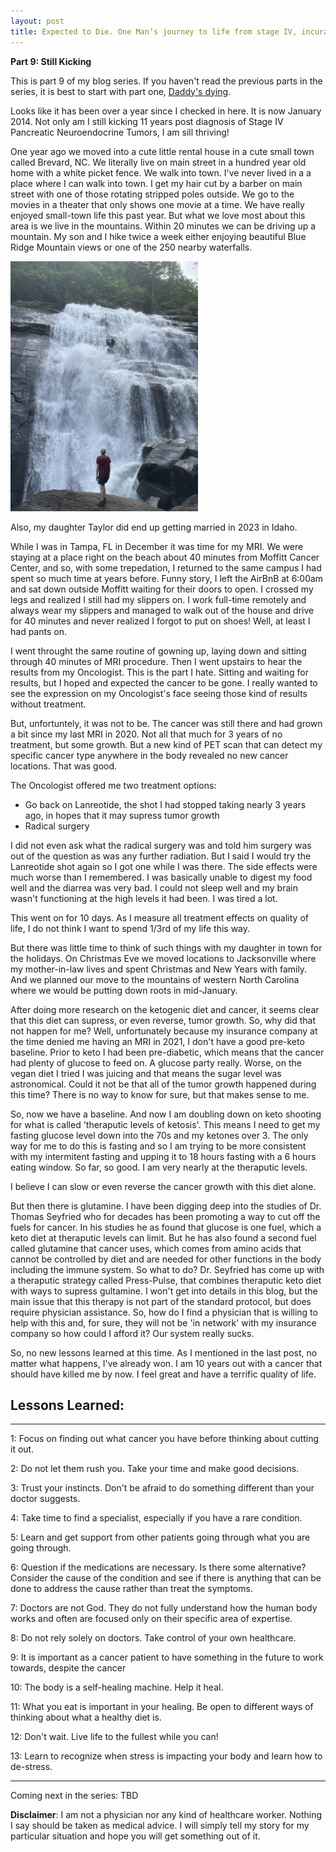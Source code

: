 ```yaml
---
layout: post
title: Expected to Die. One Man’s journey to life from stage IV, incurable cancer
---
```


**Part 9: Still Kicking** 

This is part 9 of my blog series.  If you haven't read the previous parts in the series, it is best to start with part one, [Daddy's dying](https://expectedtodie.com/expectedtodie-part1).

Looks like it has been over a year since I checked in here.   It is now January 2014.  Not only am I still kicking 11 years post diagnosis of Stage IV Pancreatic Neuroendocrine Tumors, I am sill thriving!

One year ago we moved into a cute little rental house in a cute small town called Brevard, NC.  We literally live on main street in a hundred year old home with a white picket fence.  We walk into town.  I've never lived in a a place where I can walk into town.  I get my hair cut by a barber on main street with one of those rotating stripped poles outside.  We go to the movies in a theater that only shows one movie at a time.  We have really enjoyed small-town life this past year.  But what we love most about this area is we live in the mountains.  Within 20 minutes we can be driving up a mountain.  My son and I hike twice a week either enjoying beautiful Blue Ridge Mountain views or one of the 250 nearby waterfalls. 

<img src="/images/blog/Waterfall.JPEG" width="300px">

Also, my daughter Taylor did end up getting married in 2023 in Idaho.


While I was in Tampa, FL in December it was time for my MRI.  We were staying at a place right on the beach about 40 minutes from Moffitt Cancer Center, and so, with some trepedation, I returned to the same campus I had spent so much time at years before.  Funny story, I left the AirBnB at 6:00am and sat down outside Moffitt waiting for their doors to open.   I crossed my legs and realized I still had my slippers on.  I work full-time remotely and always wear my slippers and managed to walk out of the house and drive for 40 minutes and never realized I forgot to put on shoes!  Well, at least I had pants on.  

I went throught the same routine of gowning up, laying down and sitting through 40 minutes of MRI procedure.  Then I went upstairs to hear the results from my Oncologist. This is the part I hate.  Sitting and waiting for results, but I hoped and expected the cancer to be gone.  I really wanted to see the expression on my Oncologist's face seeing those kind of results without treatment.  

But, unfortuntely, it was not to be.  The cancer was still there and had grown a bit since my last MRI in 2020.  Not all that much for 3 years of no treatment, but some growth.  But a new kind of PET scan that can detect my specific cancer type anywhere in the body revealed no new cancer locations.  That was good.  

The Oncologist offered me two treatment options:
* Go back on Lanreotide, the shot I had stopped taking nearly 3 years ago, in hopes that it may supress tumor growth
* Radical surgery

I did not even ask what the radical surgery was and told him surgery was out of the question as was any further radiation.   But I said I would try the Lanreotide shot again so I got one while I was there.  The side effects were much worse than I remembered.   I was basically unable to digest my food well and the diarrea was very bad.  I could not sleep well and my brain wasn't functioning at the high levels it had been.  I was tired a lot.  

This went on for 10 days.  As I measure all treatment effects on quality of life, I do not think I want to spend 1/3rd of my life this way.  

But there was little time to think of such things with my daughter in town for the holidays.  On Christmas Eve we moved locations to Jacksonville where my mother-in-law lives and spent Christmas and New Years with family. And we planned our move to the mountains of western North Carolina where we would be putting down roots in mid-January. 

After doing more research on the ketogenic diet and cancer, it seems clear that this diet can supress, or even reverse, tumor growth.  So, why did that not happen for me?  Well, unfortunately because my insurance company at the time denied me having an MRI in 2021, I don't have a good pre-keto baseline.  Prior to keto I had been pre-diabetic, which means that the cancer had plenty of glucose to feed on. A glucose party really.  Worse, on the vegan diet I tried I was juicing and that means the sugar level was astronomical.   Could it not be that all of the tumor growth happened during this time? There is no way to know for sure, but that makes sense to me.   

So, now we have a baseline.  And now I am doubling down on keto shooting for what is called 'theraputic levels of ketosis'.  This means I need to get my fasting glucose level down into the 70s and my ketones over 3.   The only way for me to do this is fasting and so I am trying to be more consistent with my intermitent fasting and upping it to 18 hours fasting with a 6 hours eating window.  So far, so good.  I am very nearly at the theraputic levels. 

I believe I can slow or even reverse the cancer growth with this diet alone.  

But then there is glutamine.  I have been digging deep into the studies of Dr. Thomas Seyfried who for decades has been promoting a way to cut off the fuels for cancer.  In his studies he as found that glucose is one fuel, which a keto diet at theraputic levels can limit.   But he has also found a second fuel called glutamine that cancer uses, which comes from amino acids that cannot be controlled by diet and are needed for other functions in the body including the immune system.   So what to do?  Dr. Seyfried has come up with a theraputic strategy called Press-Pulse, that combines theraputic keto diet with ways to supress gultamine.  I won't get into details in this blog, but the main issue that this therapy is not part of the standard protocol, but does require physician assistance.  So, how do I find a physician that is willing to help with this and, for sure, they will not be 'in network' with my insurance company so how could I afford it? Our system really sucks.

So, no new lessons learned at this time.  As I mentioned in the last post, no matter what happens, I've already won.  I am 10 years out with a cancer that should have killed me by now.  I feel great and have a terrific quality of life.   


## Lessons Learned:

---

1: Focus on finding out what cancer you have before thinking about cutting it out.

2: Do not let them rush you.  Take your time and make good decisions.

3: Trust your instincts.  Don't be afraid to do something different than your doctor suggests.

4: Take time to find a specialist, especially if you have a rare condition.

5: Learn and get support from other patients going through what you are going through.

6: Question if the medications are necessary.  Is there some alternative? Consider the cause of the condition and see if there is anything that can be done to address the cause rather than treat the symptoms.

7: Doctors are not God.  They do not fully understand how the human body works and often are focused only on their specific area of expertise.

8: Do not rely solely on doctors.  Take control of your own healthcare.

9: It is important as a cancer patient to have something in the future to work towards, despite the cancer

10: The body is a self-healing machine. Help it heal.

11: What you eat is important in your healing. Be open to different ways of thinking about what a healthy diet is.

12: Don't wait.  Live life to the fullest while you can!

13: Learn to recognize when stress is impacting your body and learn how to de-stress.

---

Coming next in the series: TBD

**Disclaimer**: I am not a physician nor any kind of healthcare worker. Nothing I say should be taken as medical advice. I will simply tell my story for my particular situation and hope you will get something out of it.

